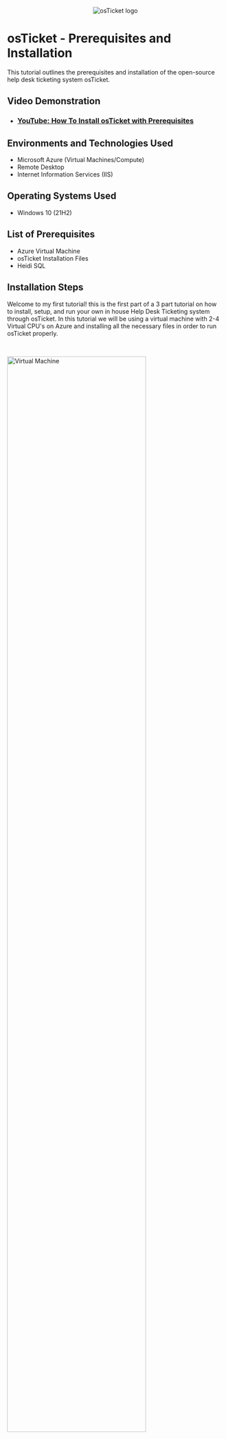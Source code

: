 <p align="center">
<img src="https://i.imgur.com/Clzj7Xs.png" alt="osTicket logo"/>
</p>

<h1>osTicket - Prerequisites and Installation</h1>
This tutorial outlines the prerequisites and installation of the open-source help desk ticketing system osTicket.<br />


<h2>Video Demonstration</h2>

- ### [YouTube: How To Install osTicket with Prerequisites](https://www.youtube.com)

<h2>Environments and Technologies Used</h2>

- Microsoft Azure (Virtual Machines/Compute)
- Remote Desktop
- Internet Information Services (IIS)

<h2>Operating Systems Used </h2>

- Windows 10</b> (21H2)

<h2>List of Prerequisites</h2>

- Azure Virtual Machine
- osTicket Installation Files
- Heidi SQL

<h2>Installation Steps</h2>

<p>
Welcome to my first tutorial! this is the first part of a 3 part tutorial on how to install, setup, and run your own in house Help Desk Ticketing system through osTicket. In this tutorial we will be using a virtual machine with 2-4 Virtual CPU's on Azure and installing all the necessary files in order to run osTicket properly.
</p>
<br />

<p>
<img src="https://user-images.githubusercontent.com/125160491/236000735-6fddc58f-4594-4214-8f30-829bcd0d4740.png" height="80%" width="80%" alt="Virtual Machine"/>
</p>
<p>
The first step is to connect to the Virtaul Machine that you created through Azure to Remote Desktop Connection(RDC). To do this, go to your VM on the Azure portal > Copy Public IP Address > Connect with RDC
</p>
<br />

<p>
<img src="https://user-images.githubusercontent.com/125160491/236275103-ad9c34bb-6ff3-442f-b950-1ce8b08a6565.png" height="80%" width="80%" alt="Installation Files"/>
</p>

<p>
Make sure to use this link  below that will take you to the installation files needed to properly install osTicket. You should have this window open in your VM since all the downloads will be happening inside there.
</p>
<ul>
  <li><a href="https://drive.google.com/drive/folders/1q_UQXWcAzwkO86oBobDOGaVKXUsxzI2w?usp=share_link">Installation Files needed to install osTicket</a>
</ul>
<br />

<p>
<img src="https://user-images.githubusercontent.com/125160491/236276419-90a412c5-56d9-4348-a810-e68ccc582a0e.png" alt="Disk Sanitization Steps"/>
</p>
<p>
New text here
</p>
<br />

<p>
<img src="https://i.imgur.com/DJmEXEB.png" height="80%" width="80%" alt="Disk Sanitization Steps"/>
</p>
<p>
Lorem ipsum dolor sit amet, consectetur adipiscing elit, sed do eiusmod tempor incididunt ut labore et dolore magna aliqua. Ut enim ad minim veniam, quis nostrud exercitation ullamco laboris nisi ut aliquip ex ea commodo consequat. Duis aute irure dolor in reprehenderit in voluptate velit esse cillum dolore eu fugiat nulla pariatur.
</p>
<br />

<p>
<img src="https://i.imgur.com/DJmEXEB.png" height="80%" width="80%" alt="Disk Sanitization Steps"/>
</p>
<p>
Lorem ipsum dolor sit amet, consectetur adipiscing elit, sed do eiusmod tempor incididunt ut labore et dolore magna aliqua. Ut enim ad minim veniam, quis nostrud exercitation ullamco laboris nisi ut aliquip ex ea commodo consequat. Duis aute irure dolor in reprehenderit in voluptate velit esse cillum dolore eu fugiat nulla pariatur.
</p>
<br />

<p>
<img src="https://i.imgur.com/DJmEXEB.png" height="80%" width="80%" alt="Disk Sanitization Steps"/>
</p>
<p>
Lorem ipsum dolor sit amet, consectetur adipiscing elit, sed do eiusmod tempor incididunt ut labore et dolore magna aliqua. Ut enim ad minim veniam, quis nostrud exercitation ullamco laboris nisi ut aliquip ex ea commodo consequat. Duis aute irure dolor in reprehenderit in voluptate velit esse cillum dolore eu fugiat nulla pariatur.
</p>
<br />

<p>
<img src="https://i.imgur.com/DJmEXEB.png" height="80%" width="80%" alt="Disk Sanitization Steps"/>
</p>
<p>
Lorem ipsum dolor sit amet, consectetur adipiscing elit, sed do eiusmod tempor incididunt ut labore et dolore magna aliqua. Ut enim ad minim veniam, quis nostrud exercitation ullamco laboris nisi ut aliquip ex ea commodo consequat. Duis aute irure dolor in reprehenderit in voluptate velit esse cillum dolore eu fugiat nulla pariatur.
</p>
<br />

<p>
<img src="https://i.imgur.com/DJmEXEB.png" height="80%" width="80%" alt="Disk Sanitization Steps"/>
</p>
<p>
Lorem ipsum dolor sit amet, consectetur adipiscing elit, sed do eiusmod tempor incididunt ut labore et dolore magna aliqua. Ut enim ad minim veniam, quis nostrud exercitation ullamco laboris nisi ut aliquip ex ea commodo consequat. Duis aute irure dolor in reprehenderit in voluptate velit esse cillum dolore eu fugiat nulla pariatur.
</p>
<br />
